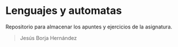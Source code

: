 # Lenguajes y automatas

Repositorio para almacenar los apuntes y ejercicios de la asignatura.

> Jesús Borja Hernández